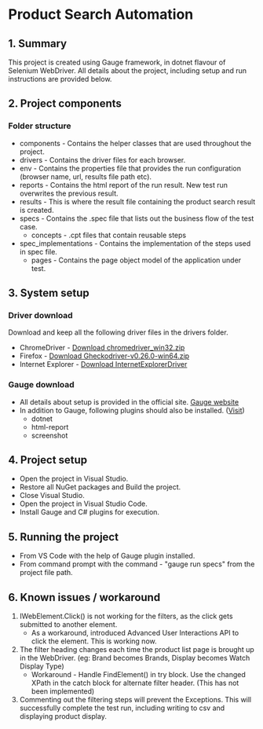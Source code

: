 # Product Search Automation

## 1. Summary
This project is created using Gauge framework, in dotnet flavour of Selenium WebDriver. All details about the project, including setup and run instructions are provided below.

## 2. Project components

### Folder structure
* components - Contains the helper classes that are used throughout the project.
* drivers - Contains the driver files for each browser.
* env - Contains the properties file that provides the run configuration (browser name, url, results file path etc).
* reports - Contains the html report of the run result. New test run overwrites the previous result.
* results - This is where the result file containing the product search result is created.
* specs - Contains the .spec file that lists out the business flow of the test case.
    * concepts - .cpt files that contain reusable steps
* spec_implementations - Contains the implementation of the steps used in spec file.
    * pages - Contains the page object model of the application under test.

## 3. System setup

### Driver download
Download and keep all the following driver files in the drivers folder.
* ChromeDriver - [Download chromedriver_win32.zip](https://chromedriver.storage.googleapis.com/index.html?path=78.0.3904.70/)
* Firefox - [Download Gheckodriver-v0.26.0-win64.zip](https://github.com/mozilla/geckodriver/releases)
* Internet Explorer -  [Download InternetExplorerDriver](https://www.seleniumhq.org/download/)

### Gauge download
* All details about setup is provided in the official site. [Gauge website](https://docs.gauge.org/getting_started/installing-gauge.html?os=windows&language=csharp&ide=vscode)
* In addition to Gauge, following plugins should also be installed. ([Visit](https://docs.gauge.org/plugin.html?os=windows&language=csharp&ide=vscode))
    * dotnet
    * html-report
    * screenshot

## 4. Project setup
* Open the project in Visual Studio.
* Restore all NuGet packages and Build the project.
* Close Visual Studio.
* Open the project in Visual Studio Code.
* Install Gauge and C# plugins for execution.

## 5. Running the project
* From VS Code with the help of Gauge plugin installed.
* From command prompt with the command - "gauge run specs" from the project file path.

## 6. Known issues / workaround
1. IWebElement.Click() is not working for the filters, as the click gets submitted to another element. 
    * As a workaround, introduced Advanced User Interactions API to click the element. This is working now.
2. The filter heading changes each time the product list page is brought up in the WebDriver. (eg: Brand becomes Brands, Display becomes Watch Display Type)
    * Workaround - Handle FindElement() in try block. Use the changed XPath in the catch block for alternate filter header. (This has not been implemented)
3. Commenting out the filtering steps will prevent the Exceptions. This will successfully complete the test run, including writing to csv and displaying product display. 